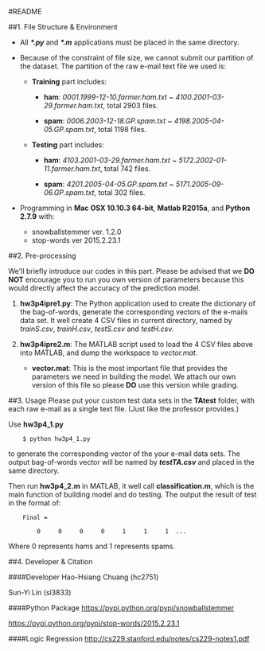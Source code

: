 #README

##1. File Structure & Environment
- All ___*.py___ and ___*.m___ applications must be placed in the same directory.

- Because of the constraint of file size, we cannot submit our partition of the dataset. The partition of the raw e-mail text file we used is:

	- **Training** part includes:

		- **ham**: *0001.1999-12-10.farmer.ham.txt* ~ *4100.2001-03-29.farmer.ham.txt*, total 2903 files.
	
		- **spam**: *0006.2003-12-18.GP.spam.txt* ~ *4198.2005-04-05.GP.spam.txt*, total 1198 files.

	- **Testing** part includes:

		- **ham**: *4103.2001-03-29.farmer.ham.txt* ~ *5172.2002-01-11.farmer.ham.txt*, total 742 files.

		- **spam**: *4201.2005-04-05.GP.spam.txt* ~ *5171.2005-09-06.GP.spam.txt*, total 302 files.

- Programming in **Mac OSX 10.10.3 64-bit**, **Matlab R2015a**, and **Python 2.7.9** with:
	- snowballstemmer ver. 1.2.0
	- stop-words ver 2015.2.23.1

##2. Pre-processing

We'll briefly introduce our codes in this part. Please be advised that we **DO NOT** encourage you to run you own version of parameters because this would directly affect the accuracy of the prediction model.

1. **hw3p4ipre1.py**: The Python application used to create the dictionary of the bag-of-words, generate the corresponding vectors of the e-mails data set. It well create 4 CSV files in current directory, named by *trainS.csv*, *trainH.csv*, *testS.csv* and *testH.csv*.

2. **hw3p4ipre2.m**: The MATLAB script used to load the 4 CSV files above into MATLAB, and dump the workspace to *vector.mat*.

	- **vector.mat**: This is the most important file that provides the parameters we need in building the model. We attach our own version of this file so please **DO** use this version while grading.


##3. Usage
Please put your custom test data sets in the **TAtest** folder, with each raw e-mail as a single text file. (Just like the professor provides.)

Use **hw3p4_1.py** 

```
	$ python hw3p4_1.py
```

to generate the corresponding vector of the your e-mail data sets. The output bag-of-words vector will be named by ***testTA.csv*** and placed in the same directory.

Then run **hw3p4_2.m** in MATLAB, it well call **classification.m**, which is the main function of building model and do testing. The output the result of test in the format of:

```
	Final =

     	0     0     0     0     1     1     1  ...
```

Where 0 represents hams and 1 represents spams.

##4. Developer & Citation

####Developer
Hao-Hsiang Chuang (hc2751)

Sun-Yi Lin (sl3833)

####Python Package
https://pypi.python.org/pypi/snowballstemmer

https://pypi.python.org/pypi/stop-words/2015.2.23.1


####Logic Regression
http://cs229.stanford.edu/notes/cs229-notes1.pdf
